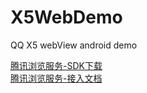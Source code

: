 # X5WebDemo
QQ X5 webView android demo


[腾讯浏览服务-SDK下载](https://x5.tencent.com/tbs/sdk.html "点击跳转至 腾讯浏览服务-SDK下载")   
[腾讯浏览服务-接入文档](https://x5.tencent.com/tbs/guide/sdkInit.html "点击跳转至 腾讯浏览服务-接入文档")
